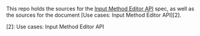 This repo holds the sources for the [Input Method Editor API][1] spec, as well
as the sources for the document [Use cases: Input Method Editor API][2].

   [1]: http://dvcs.w3.org/hg/ime-api/raw-file/default/Overview.html

   [2]: Use cases: Input Method Editor API

